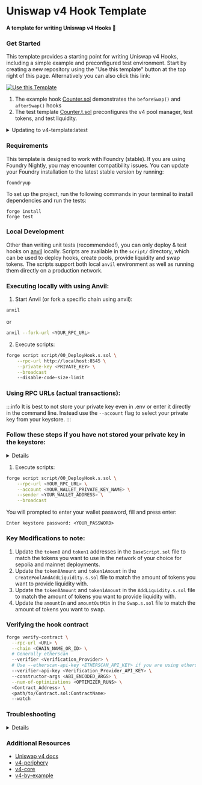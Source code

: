 # Uniswap v4 Hook Template

**A template for writing Uniswap v4 Hooks 🦄**

### Get Started

This template provides a starting point for writing Uniswap v4 Hooks, including a simple example and preconfigured test environment. Start by creating a new repository using the "Use this template" button at the top right of this page. Alternatively you can also click this link:

[![Use this Template](https://img.shields.io/badge/Use%20this%20Template-101010?style=for-the-badge&logo=github)](https://github.com/uniswapfoundation/v4-template/generate)

1. The example hook [Counter.sol](src/Counter.sol) demonstrates the `beforeSwap()` and `afterSwap()` hooks
2. The test template [Counter.t.sol](test/Counter.t.sol) preconfigures the v4 pool manager, test tokens, and test liquidity.

<details>
<summary>Updating to v4-template:latest</summary>

This template is actively maintained -- you can update the v4 dependencies, scripts, and helpers:

```bash
git remote add template https://github.com/uniswapfoundation/v4-template
git fetch template
git merge template/main <BRANCH> --allow-unrelated-histories
```

</details>

### Requirements

This template is designed to work with Foundry (stable). If you are using Foundry Nightly, you may encounter compatibility issues. You can update your Foundry installation to the latest stable version by running:

```
foundryup
```

To set up the project, run the following commands in your terminal to install dependencies and run the tests:

```
forge install
forge test
```

### Local Development

Other than writing unit tests (recommended!), you can only deploy & test hooks on [anvil](https://book.getfoundry.sh/anvil/) locally. Scripts are available in the `script/` directory, which can be used to deploy hooks, create pools, provide liquidity and swap tokens. The scripts support both local `anvil` environment as well as running them directly on a production network.

### Executing locally with using **Anvil**:

1. Start Anvil (or fork a specific chain using anvil):

```bash
anvil
```

or

```bash
anvil --fork-url <YOUR_RPC_URL>
```

2. Execute scripts:

```bash
forge script script/00_DeployHook.s.sol \
    --rpc-url http://localhost:8545 \
    --private-key <PRIVATE_KEY> \
    --broadcast
    --disable-code-size-limit
```

### Using **RPC URLs** (actual transactions):

:::info
It is best to not store your private key even in .env or enter it directly in the command line. Instead use the `--account` flag to select your private key from your keystore.
:::

### Follow these steps if you have not stored your private key in the keystore:

<details>

1. Add your private key to the keystore:

```bash
cast wallet import <SET_A_NAME_FOR_KEY> --interactive
```

2. You will prompted to enter your private key and set a password, fill and press enter:

```
Enter private key: <YOUR_PRIVATE_KEY>
Enter keystore password: <SET_NEW_PASSWORD>
```

You should see this:

```
`<YOUR_WALLET_PRIVATE_KEY_NAME>` keystore was saved successfully. Address: <YOUR_WALLET_ADDRESS>
```

::: warning
Use ```history -c``` to clear your command history.
:::

</details>

1. Execute scripts:

```bash
forge script script/00_DeployHook.s.sol \
    --rpc-url <YOUR_RPC_URL> \
    --account <YOUR_WALLET_PRIVATE_KEY_NAME> \
    --sender <YOUR_WALLET_ADDRESS> \
    --broadcast
```

You will prompted to enter your wallet password, fill and press enter:

```
Enter keystore password: <YOUR_PASSWORD>
```

### Key Modifications to note:

1. Update the `token0` and `token1` addresses in the `BaseScript.sol` file to match the tokens you want to use in the network of your choice for sepolia and mainnet deployments.
2. Update the `token0Amount` and `token1Amount` in the `CreatePoolAndAddLiquidity.s.sol` file to match the amount of tokens you want to provide liquidity with.
3. Update the `token0Amount` and `token1Amount` in the `AddLiquidity.s.sol` file to match the amount of tokens you want to provide liquidity with.
4. Update the `amountIn` and `amountOutMin` in the `Swap.s.sol` file to match the amount of tokens you want to swap.

### Verifying the hook contract

```bash
forge verify-contract \
  --rpc-url <URL> \
  --chain <CHAIN_NAME_OR_ID> \
  # Generally etherscan
  --verifier <Verification_Provider> \
  # Use --etherscan-api-key <ETHERSCAN_API_KEY> if you are using etherscan
  --verifier-api-key <Verification_Provider_API_KEY> \ 
  --constructor-args <ABI_ENCODED_ARGS> \
  --num-of-optimizations <OPTIMIZER_RUNS> \
  <Contract_Address> \
  <path/to/Contract.sol:ContractName>
  --watch
```

### Troubleshooting

<details>

#### Permission Denied

When installing dependencies with `forge install`, Github may throw a `Permission Denied` error

Typically caused by missing Github SSH keys, and can be resolved by following the steps [here](https://docs.github.com/en/github/authenticating-to-github/connecting-to-github-with-ssh)

Or [adding the keys to your ssh-agent](https://docs.github.com/en/authentication/connecting-to-github-with-ssh/generating-a-new-ssh-key-and-adding-it-to-the-ssh-agent#adding-your-ssh-key-to-the-ssh-agent), if you have already uploaded SSH keys

#### Anvil fork test failures

Some versions of Foundry may limit contract code size to ~25kb, which could prevent local tests to fail. You can resolve this by setting the `code-size-limit` flag

```
anvil --code-size-limit 40000
```

#### Hook deployment failures

Hook deployment failures are caused by incorrect flags or incorrect salt mining

1. Verify the flags are in agreement:
   - `getHookCalls()` returns the correct flags
   - `flags` provided to `HookMiner.find(...)`
2. Verify salt mining is correct:
   - In **forge test**: the _deployer_ for: `new Hook{salt: salt}(...)` and `HookMiner.find(deployer, ...)` are the same. This will be `address(this)`. If using `vm.prank`, the deployer will be the pranking address
   - In **forge script**: the deployer must be the CREATE2 Proxy: `0x4e59b44847b379578588920cA78FbF26c0B4956C`
     - If anvil does not have the CREATE2 deployer, your foundry may be out of date. You can update it with `foundryup`

</details>

### Additional Resources

- [Uniswap v4 docs](https://docs.uniswap.org/contracts/v4/overview)
- [v4-periphery](https://github.com/uniswap/v4-periphery)
- [v4-core](https://github.com/uniswap/v4-core)
- [v4-by-example](https://v4-by-example.org)
